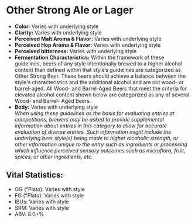 # Other Strong Ale or Lager

- **Color:** Varies with underlying style
- **Clarity:** Varies with underlying style
- **Perceived Malt Aroma & Flavor:** Varies with underlying style
- **Perceived Hop Aroma & Flavor:** Varies with underlying style
- **Perceived bitterness:** Varies with underlying style
- **Fermentation Characteristics:** Within the framework of these guidelines, beers of any style intentionally brewed to a higher alcohol content than defined within that style’s guidelines are categorized as Other Strong Beer. These beers should achieve a balance between the style's characteristics and the additional alcohol and are not wood- or barrel-aged. All Wood- and Barrel-Aged Beers that meet the criteria for elevated alcohol content shown below are categorized as any of several Wood- and Barrel- Aged Beers.
- **Body:** Varies with underlying style <br />
_When using these guidelines as the basis for evaluating entries at competitions, brewers may be asked to provide supplemental information about entries in this category to allow for accurate evaluation of diverse entries. Such information might include the underlying beer style(s) being made to higher alcoholic strength, or other information unique to the entry such as ingredients or processing which influence perceived sensory outcomes such as microflora, fruit, spices, or other ingredients, etc._

## Vital Statistics:

- OG (°Plato): Varies with style 
- FG (°Plato): Varies with style 
- IBUs: Varies with style 
- SRM: Varies with style 
- ABV: 8.0+%
